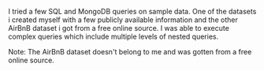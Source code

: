 I tried a few SQL and MongoDB queries on sample data. One of the datasets i created myself with a few publicly available information and the other AirBnB dataset 
i got from a free online source. I was able to execute complex queries which include multiple levels of nested queries.


Note: The AirBnB dataset doesn't belong to me and was gotten from a free online source.
